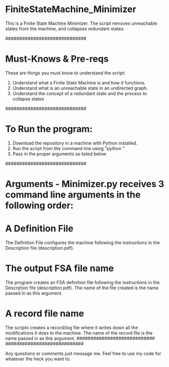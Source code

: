# FiniteStateMachine_Minimizer
This is a Finite State Machine Minimizer. The script removes unreachable states from the machine, and collapses redundant states.

#############################
# Must-Knows & Pre-reqs
These are things you must know to understand the script:
1. Understand what a Finite State Machine is and how it functions.
2. Understand what is an unreachable state in an undirected graph.
3. Understand the concept of a redundant state and the process to collapse states

#############################
# To Run the program:
1. Download the repository in a machine with Python installed.
2. Run the script from the command line using "python <name of the program>"
3. Pass in the proper arguments as listed below 

#############################
# Arguments - Minimizer.py receives 3 command line arguments in the following order:
# A Definition File

The Definition File configures the machine following the instructions in the Description file (description.pdf).
# The output FSA file name

The program creates an FSA definition file following the instructions in the Descrption file (description.pdf). The name of the file created is the name passed in as this argument.
# A record file name

The scripts creates a record/log file where it writes down all the modifications it does to the machine. The name of the record file is the name passed in as this argument.
############################
############################

Any questions or comments just message me. Feel free to use my code for whatever the heck you want to.
